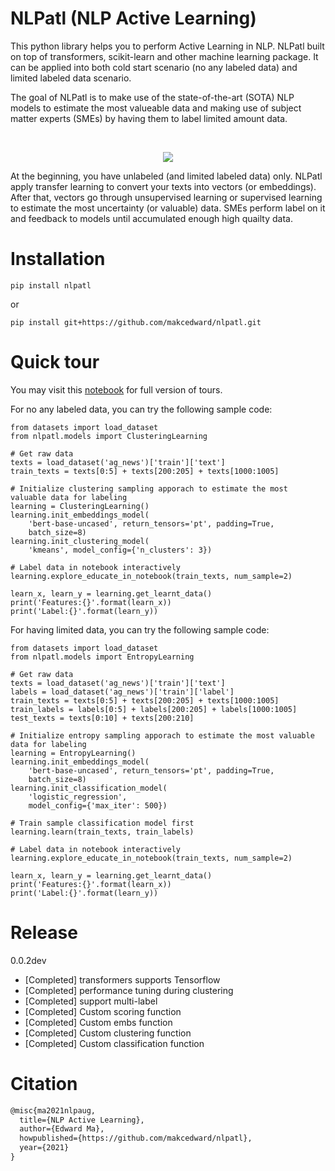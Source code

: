 # NLPatl (NLP Active Learning)

This python library helps you to perform Active Learning in NLP. NLPatl built on top of transformers, scikit-learn and other machine learning package. It can be applied into both cold start scenario (no any labeled data) and limited labeled data scenario.

The goal of NLPatl is to make use of the state-of-the-art (SOTA) NLP models to estimate the most valueable data and making use of subject matter experts (SMEs) by having them to label limited amount data. 

<br><p align="center"><img src="https://github.com/makcedward/nlpatl/blob/master/res/architecture.png"/></p>
At the beginning, you have unlabeled (and limited labeled data) only. NLPatl apply transfer learning to convert your texts into vectors (or embeddings). After that, vectors go through unsupervised learning or supervised learning to estimate the most uncertainty (or valuable) data. SMEs perform label on it and feedback to models until accumulated enough high quailty data.

# Installation
```
pip install nlpatl
```
or
```
pip install git+https://github.com/makcedward/nlpatl.git
```

# Quick tour

You may visit this [notebook](https://colab.research.google.com/drive/1dr1GY_vO_oOMixj4clzcMR7jLsNpbbvg#scrollTo=CRxkM-D76s19) for full version of tours.

For no any labeled data, you can try the following sample code:
```
from datasets import load_dataset
from nlpatl.models import ClusteringLearning

# Get raw data
texts = load_dataset('ag_news')['train']['text']
train_texts = texts[0:5] + texts[200:205] + texts[1000:1005]

# Initialize clustering sampling apporach to estimate the most valuable data for labeling
learning = ClusteringLearning()
learning.init_embeddings_model(
    'bert-base-uncased', return_tensors='pt', padding=True, 
    batch_size=8)
learning.init_clustering_model(
    'kmeans', model_config={'n_clusters': 3})

# Label data in notebook interactively
learning.explore_educate_in_notebook(train_texts, num_sample=2)

learn_x, learn_y = learning.get_learnt_data()
print('Features:{}'.format(learn_x))
print('Label:{}'.format(learn_y))
```

For having limited data, you can try the following sample code:
```
from datasets import load_dataset
from nlpatl.models import EntropyLearning

# Get raw data
texts = load_dataset('ag_news')['train']['text']
labels = load_dataset('ag_news')['train']['label']
train_texts = texts[0:5] + texts[200:205] + texts[1000:1005]
train_labels = labels[0:5] + labels[200:205] + labels[1000:1005]
test_texts = texts[0:10] + texts[200:210]

# Initialize entropy sampling apporach to estimate the most valuable data for labeling
learning = EntropyLearning()
learning.init_embeddings_model(
    'bert-base-uncased', return_tensors='pt', padding=True,
    batch_size=8)
learning.init_classification_model(
    'logistic_regression',
    model_config={'max_iter': 500})

# Train sample classification model first
learning.learn(train_texts, train_labels)

# Label data in notebook interactively
learning.explore_educate_in_notebook(train_texts, num_sample=2)

learn_x, learn_y = learning.get_learnt_data()
print('Features:{}'.format(learn_x))
print('Label:{}'.format(learn_y))
```

# Release
0.0.2dev
- [Completed] transformers supports Tensorflow
- [Completed] performance tuning during clustering
- [Completed] support multi-label
- [Completed] Custom scoring function
- [Completed] Custom embs function
- [Completed] Custom clustering function
- [Completed] Custom classification function

# Citation

```latex
@misc{ma2021nlpaug,
  title={NLP Active Learning},
  author={Edward Ma},
  howpublished={https://github.com/makcedward/nlpatl},
  year={2021}
}
```